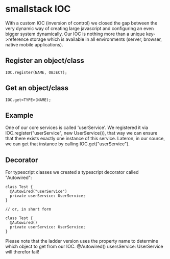 # smallstack IOC
With a custom IOC (inversion of control) we closed the gap between the very dynamic way of creating large javascript and configuring an even bigger system dynamically. Our IOC is nothing more than a unique key->reference storage which is available in all environments (server, browser, native mobile applications).

## Register an object/class
```
IOC.register(NAME, OBJECT);
```

## Get an object/class
```
IOC.get<TYPE>(NAME);
```

## Example
One of our core services is called 'userService'. We registered it via IOC.register("userService", new UserService()), that way we can ensure that there exists exactly one instance of this service. Lateron, in our source, we can get that instance by calling IOC.get<UserService>("userService").

## Decorator
For typescript classes we created a typescript decorator called "Autowired":
```
class Test {
  @Autowired("userService")
  private userService: UserService;
}

// or, in short form

class Test {
  @Autowired()
  private userService: UserService;
}
```
Please note that the ladder version uses the property name to determine which object to get from our IOC. @Autowired() usersService: UserService will therefor fail!
